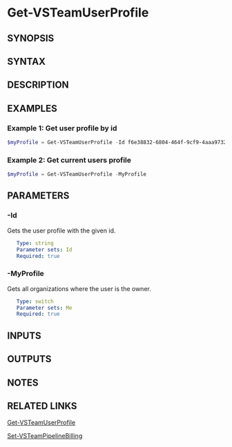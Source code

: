 <!-- #include "./common/header.md" -->

# Get-VSTeamUserProfile

## SYNOPSIS

<!-- #include "./synopsis/Get-VSTeamUserProfile.md" -->

## SYNTAX

## DESCRIPTION

<!-- #include "./synopsis/Get-VSTeamUserProfile.md" -->

## EXAMPLES

### Example 1: Get user profile by id

```powershell
$myProfile = Get-VSTeamUserProfile -Id f6e38832-6804-464f-9cf9-4aaa97327cfc
```

### Example 2: Get current users profile

```powershell
$myProfile = Get-VSTeamUserProfile -MyProfile
```

## PARAMETERS

### -Id

Gets the user profile with the given id.

```yaml
   Type: string
   Parameter sets: Id
   Required: true
```

### -MyProfile

Gets all organizations where the user is the owner.

```yaml
   Type: switch
   Parameter sets: Me
   Required: true
```

## INPUTS

## OUTPUTS

## NOTES

<!-- #include "./common/prerequisites.md" -->

## RELATED LINKS

<!-- #include "./common/related.md" -->

[Get-VSTeamUserProfile](Get-VSTeamUserProfile.md)

[Set-VSTeamPipelineBilling](Set-VSTeamPipelineBilling.md)
